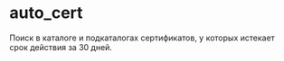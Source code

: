 # auto_cert
Поиск в каталоге и подкаталогах сертификатов, у которых истекает срок действия за 30 дней.
